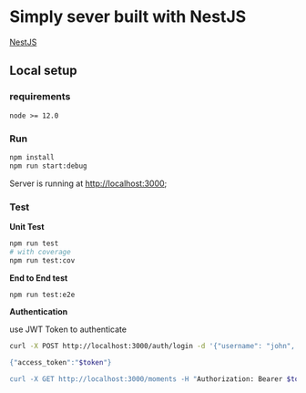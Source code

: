 # Simply sever built with NestJS

[NestJS](https://nestjs.com/)

## Local setup

### requirements
`node >= 12.0`

### Run

```bash
npm install
npm run start:debug
```

Server is running at [http://localhost:3000](http://localhost:3000);

### Test

**Unit Test**

```bash
npm run test
# with coverage
npm run test:cov
```

**End to End test**

```bash
npm run test:e2e
```

**Authentication**

use JWT Token to authenticate

```bash
curl -X POST http://localhost:3000/auth/login -d '{"username": "john", "password": "changeme"}' -H "Content-Type: application/json

{"access_token":"$token"}

curl -X GET http://localhost:3000/moments -H "Authorization: Bearer $token"

```
